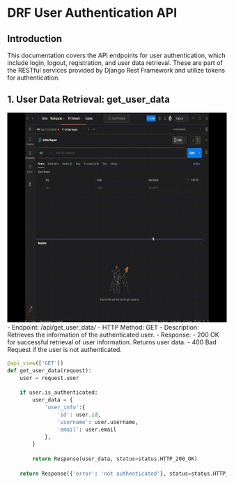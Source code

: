 # DRF User Authentication API

## Introduction
This documentation covers the API endpoints for user authentication, which include login, logout, registration, and user data retrieval. These are part of the RESTful services provided by Django Rest Framework and utilize tokens for authentication.

## 1. User Data Retrieval: get_user_data
<img src="screenshots/user.gif" width="960" height="480">
- Endpoint: /api/get_user_data/
- HTTP Method: GET
- Description: Retrieves the information of the authenticated user.
- Response:
  - 200 OK for successful retrieval of user information. Returns user data.
  - 400 Bad Request if the user is not authenticated.
 
```python
@api_view(['GET'])
def get_user_data(request):
    user = request.user

    if user.is_authenticated:
        user_data = {
            'user_info':{
                'id': user.id,
                'username': user.username,
                'email': user.email
            },
        }

        return Response(user_data, status=status.HTTP_200_OK)

    return Response({'error': 'not authenticated'}, status=status.HTTP_400_BAD_REQUEST)
```
